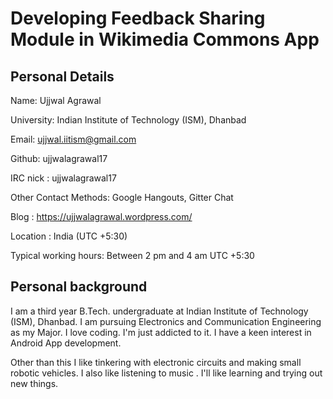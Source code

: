 # Developing Feedback Sharing Module in Wikimedia Commons App

## Personal Details

Name: Ujjwal Agrawal

University: Indian Institute of Technology (ISM), Dhanbad 

Email: ujjwal.iitism@gmail.com

Github: ujjwalagrawal17

IRC nick : ujjwalagrawal17

Other Contact Methods: Google Hangouts, Gitter Chat

Blog : https://ujjwalagrawal.wordpress.com/

Location : India (UTC +5:30)

Typical working hours: Between 2 pm and 4 am UTC +5:30

## Personal background

I am a third year B.Tech. undergraduate at Indian Institute of Technology (ISM), Dhanbad. I am pursuing Electronics and Communication Engineering as my Major. I love coding. I'm just addicted to it. I have a keen interest in Android App development.

Other than this I like tinkering with electronic circuits and making small robotic vehicles. I also like listening to music . I'll like learning and trying out new things.

